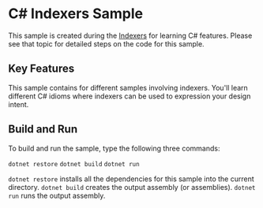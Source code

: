 C# Indexers Sample
================

This sample is created during the [Indexers](../../docs/languages/csharp/indexers.html)
for learning C# features. Please see that topic for detailed steps on the code
for this sample.

Key Features
------------

This sample contains for different samples involving
indexers. You'll learn different C# idioms where indexers can be
used to expression your design intent.

Build and Run
-------------

To build and run the sample, type the following three commands:

`dotnet restore`
`dotnet build`
`dotnet run`

`dotnet restore` installs all the dependencies for this sample into the current directory.
`dotnet build` creates the output assembly (or assemblies).
`dotnet run` runs the output assembly.
